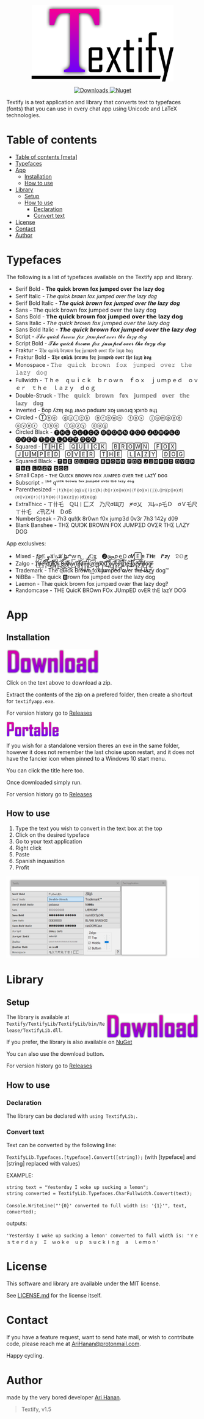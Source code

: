 <p align="center">
	<img src="https://github.com/AriHanan/Textify/blob/master/Resources/full%20logo.png" alt="Textify" title="Textify" align="middle" height="200" />
</p>

<p align="center">
	<a href="https://www.nuget.org/packages/TextifyLib/">
		<img src="https://img.shields.io/nuget/dt/TextifyLib.svg" alt="Downloads" title="Downloads"/>
		<img src="https://img.shields.io/nuget/v/TextifyLib.svg" alt="Nuget" title="Nuget"/>
	</a>
</p>

Textify is a text application and library that converts text to typefaces (fonts) that you can use in every chat app using Unicode and LaTeX technologies.

# Table of contents

- <a href="https://github.com/AriHanan/Textify#table-of-contents">Table of contents [meta]</a>
- <a href="https://github.com/AriHanan/Textify#typefaces">Typefaces</a>
- <a href="https://github.com/AriHanan/Textify#app">App</a>
  - <a href="https://github.com/AriHanan/Textify#installation">Installation</a>
  - <a href="https://github.com/AriHanan/Textify#how-to-use">How to use</a>
- <a href="https://github.com/AriHanan/Textify#library">Library</a>
  - <a href="https://github.com/AriHanan/Textify#setup">Setup</a>
  - <a href="https://github.com/AriHanan/Textify#how-to-use-1">How to use</a>
    - <a href="https://github.com/AriHanan/Textify#decleration">Declaration</a>
	- <a href="https://github.com/AriHanan/Textify#convert-text">Convert text</a>
- <a href="https://github.com/AriHanan/Textify#license">License</a>
- <a href="https://github.com/AriHanan/Textify#contact">Contact</a>
- <a href="https://github.com/AriHanan/Textify#author">Author</a>

# Typefaces
The following is a list of typefaces available on the Textify app and library.

- Serif Bold - 𝐓𝐡𝐞 𝐪𝐮𝐢𝐜𝐤 𝐛𝐫𝐨𝐰𝐧 𝐟𝐨𝐱 𝐣𝐮𝐦𝐩𝐞𝐝 𝐨𝐯𝐞𝐫 𝐭𝐡𝐞 𝐥𝐚𝐳𝐲 𝐝𝐨𝐠
- Serif Italic - 𝑇ℎ𝑒 𝑞𝑢𝑖𝑐𝑘 𝑏𝑟𝑜𝑤𝑛 𝑓𝑜𝑥 𝑗𝑢𝑚𝑝𝑒𝑑 𝑜𝑣𝑒𝑟 𝑡ℎ𝑒 𝑙𝑎𝑧𝑦 𝑑𝑜𝑔
- Serif Bold Italic - 𝑻𝒉𝒆 𝒒𝒖𝒊𝒄𝒌 𝒃𝒓𝒐𝒘𝒏 𝒇𝒐𝒙 𝒋𝒖𝒎𝒑𝒆𝒅 𝒐𝒗𝒆𝒓 𝒕𝒉𝒆 𝒍𝒂𝒛𝒚 𝒅𝒐𝒈
- Sans - 𝖳𝗁𝖾 𝗊𝗎𝗂𝖼𝗄 𝖻𝗋𝗈𝗐𝗇 𝖿𝗈𝗑 𝗃𝗎𝗆𝗉𝖾𝖽 𝗈𝗏𝖾𝗋 𝗍𝗁𝖾 𝗅𝖺𝗓𝗒 𝖽𝗈𝗀
- Sans Bold - 𝗧𝗵𝗲 𝗾𝘂𝗶𝗰𝗸 𝗯𝗿𝗼𝘄𝗻 𝗳𝗼𝘅 𝗷𝘂𝗺𝗽𝗲𝗱 𝗼𝘃𝗲𝗿 𝘁𝗵𝗲 𝗹𝗮𝘇𝘆 𝗱𝗼𝗴
- Sans Italic - 𝘛𝘩𝘦 𝘲𝘶𝘪𝘤𝘬 𝘣𝘳𝘰𝘸𝘯 𝘧𝘰𝘹 𝘫𝘶𝘮𝘱𝘦𝘥 𝘰𝘷𝘦𝘳 𝘵𝘩𝘦 𝘭𝘢𝘻𝘺 𝘥𝘰𝘨
- Sans Bold Italic - 𝙏𝙝𝙚 𝙦𝙪𝙞𝙘𝙠 𝙗𝙧𝙤𝙬𝙣 𝙛𝙤𝙭 𝙟𝙪𝙢𝙥𝙚𝙙 𝙤𝙫𝙚𝙧 𝙩𝙝𝙚 𝙡𝙖𝙯𝙮 𝙙𝙤𝙜
- Script - 𝒯𝒽ℯ 𝓆𝓊𝒾𝒸𝓀 𝒷𝓇ℴ𝓌𝓃 𝒻ℴ𝓍 𝒿𝓊𝓂𝓅ℯ𝒹 ℴ𝓋ℯ𝓇 𝓉𝒽ℯ 𝓁𝒶𝓏𝓎 𝒹ℴℊ
- Script Bold - 𝓣𝓱𝓮 𝓺𝓾𝓲𝓬𝓴 𝓫𝓻𝓸𝔀𝓷 𝓯𝓸𝔁 𝓳𝓾𝓶𝓹𝓮𝓭 𝓸𝓿𝓮𝓻 𝓽𝓱𝓮 𝓵𝓪𝔃𝔂 𝓭𝓸𝓰
- Fraktur - 𝔗𝔥𝔢 𝔮𝔲𝔦𝔠𝔨 𝔟𝔯𝔬𝔴𝔫 𝔣𝔬𝔵 𝔧𝔲𝔪𝔭𝔢𝔡 𝔬𝔳𝔢𝔯 𝔱𝔥𝔢 𝔩𝔞𝔷𝔶 𝔡𝔬𝔤
- Fraktur Bold - 𝕿𝖍𝖊 𝖖𝖚𝖎𝖈𝖐 𝖇𝖗𝖔𝖜𝖓 𝖋𝖔𝖝 𝖏𝖚𝖒𝖕𝖊𝖉 𝖔𝖛𝖊𝖗 𝖙𝖍𝖊 𝖑𝖆𝖟𝖞 𝖉𝖔𝖌
- Monospace - 𝚃𝚑𝚎　𝚚𝚞𝚒𝚌𝚔　𝚋𝚛𝚘𝚠𝚗　𝚏𝚘𝚡　𝚓𝚞𝚖𝚙𝚎𝚍　𝚘𝚟𝚎𝚛　𝚝𝚑𝚎　𝚕𝚊𝚣𝚢　𝚍𝚘𝚐
- Fullwidth - Ｔｈｅ　ｑｕｉｃｋ　ｂｒｏｗｎ　ｆｏｘ　ｊｕｍｐｅｄ　ｏｖｅｒ　ｔｈｅ　ｌａｚｙ　ｄｏｇ
- Double-Struck - 𝕋𝕙𝕖　𝕢𝕦𝕚𝕔𝕜　𝕓𝕣𝕠𝕨𝕟　𝕗𝕠𝕩　𝕛𝕦𝕞𝕡𝕖𝕕　𝕠𝕧𝕖𝕣　𝕥𝕙𝕖　𝕝𝕒𝕫𝕪　𝕕𝕠𝕘
- Inverted - ƃop ʎzɐן ǝɥʇ ɹǝʌo pǝdɯnɾ xoɟ uʍoɹq ʞɔınb ǝɥʇ
- Circled - Ⓣⓗⓔ　ⓠⓤⓘⓒⓚ　ⓑⓡⓞⓦⓝ　ⓕⓞⓧ　ⓙⓤⓜⓟⓔⓓ　ⓞⓥⓔⓡ　ⓣⓗⓔ　ⓛⓐⓩⓨ　ⓓⓞⓖ
- Circled Black - 🅣🅗🅔 🅠🅤🅘🅒🅚 🅑🅡🅞🅦🅝 🅕🅞🅧 🅙🅤🅜🅟🅔🅓 🅞🅥🅔🅡 🅣🅗🅔 🅛🅐🅩🅨 🅓🅞🅖
- Squared - 🅃🄷🄴　🅀🅄🄸🄲🄺　🄱🅁🄾🅆🄽　🄵🄾🅇　🄹🅄🄼🄿🄴🄳　🄾🅅🄴🅁　🅃🄷🄴　🄻🄰🅉🅈　🄳🄾🄶
- Squared Black - 🆃🅷🅴 🆀🆄🅸🅲🅺 🅱🆁🅾🆆🅽 🅵🅾🆇 🅹🆄🅼🅿🅴🅳 🅾🆅🅴🆁 🆃🅷🅴 🅻🅰🆉🆈 🅳🅾🅶
- Small Caps - ᴛʜᴇ Qᴜɪᴄᴋ ʙʀᴏᴡɴ ꜰᴏx ᴊᴜᴍᴩᴇᴅ ᴏᴠᴇʀ ᴛʜᴇ ʟᴀᴢY ᴅᴏɢ
- Subscript - ᵀʰᵉ qᵘⁱᶜᵏ ᵇʳᵒʷⁿ ᶠᵒˣ ʲᵘᵐᵖᵉᵈ ᵒᵛᵉʳ ᵗʰᵉ ˡᵃᶻʸ ᵈᵒᵍ
- Parenthesized - ⒯⒣⒠ ⒬⒰⒤⒞⒦ ⒝⒭⒪⒲⒩ ⒡⒪⒳ ⒥⒰⒨⒫⒠⒟ ⒪⒱⒠⒭ ⒯⒣⒠ ⒧⒜⒵⒴ ⒟⒪⒢
- ExtraThicc - ㄒ卄乇　ＱЦ丨匚ズ　乃尺σЩ刀　ቻσ乂　ﾌЦጠρ乇Ｄ　σＶ乇尺　ㄒ卄乇　ረ卂乙Ч　ＤσБ
- NumberSpeak - 7h3 qu!(k 8r0wn f0x jump3d 0v3r 7h3 142y d09
- Blank Banshee - THΣ QUIↃK BROWN FOX JUMPΣD OVΣR THΣ LΛZY DOG

App exclusives:
- Mixed - 𝒕𝚑𝙴 𝓺𝖀ⁱ𝕔𝓚 b𝘳ᵒｗｎ　𝓯𝙾x　🅙𝘶𝓶𝑝ｅ𝖣 𝑜𝑽🄴ʀ 𝑇𝗛ᴇ　𝒍ᵃ𝙯y　𝔇𝕆ｇ
- Zalgo - T̸̢̀̀͢͠͝͞͞h̵̵̶̸̨̛̀͟͝e̵͏̧̧̛͘͝͞͝ ̀͏̴̶̧̧̛͠͞q̨̛̀́͘͝͝͝͞ư̸̶̢͟͟͝͝͞i̧̨̧͟͞͠͏̛͘ç̢̛͘͢͞͏̸̧k͏̴͏̨̡́̀͟͠ ͜͟͜͠͏̢͜͝͠B̶̴́͘͟͜͞͝͠r̶̵̨̧͟͝͞͏̸ǫ̸̶̵̴̛̀͟͜ẃ̴̴̴̡́͢͠͏ņ̴̢̧̛́͘͘͘ ̸̵̴̡̧͘͝͝͠f̴̶̡̨̛͜͟͢͏o̴͏̸̨̡̧͟͏͝x̵̨̡̡̢̢͘͘͞ ̸̴̵̨́́͢͝͏j̴̧̧̢̀͢͟͢͞ừ̵̵̴͜͠͝͞ḿ̶͜͏̢̛̀͢͢p̴̢̨̨̛͘͟͢͠ȩ̴̡̨̛̛́͢͜d̛̀͘͢͟͜͟͠͠ ̨̛̛̀͘͝͝͏̡ó̵̴̢̀͜͟͜͠v̨͠͏̸̡̡͘͢͞è̴̵̡̢̢̀͜͠r̶̸̡̀͘͟͟͝͠ ̵̧̨̧́͘͢͜͟t̵̴̴̢̛̛̛͞͠ḩ̧̨̧̛̀͟͞͞e̶̶̡̨̢͘͟͞͝ ̧̨́̀̀͘͢͟͜l̸̶̴͘͏̧̛͘͠à̴̴̴̡́͞͏̀z̶̧̢̨̛͜͢͟͝ý̸̵̶͝͞͏͘͟ ̶̵̧̧̨̛͜͜͝d̸̵̵̶̢̛̛͘͜ǫ̴̧̢̡͜͢͢͞g̶̴̴̸͜͠͏̴̨
- Trademark - The quick Brown fox jumped over the lazy dog™
- NiBBa - The quick 🅱rown fox jumped over the lazy dog
- Laemon - Thæ quick brown fox jumpæd ovær thæ lazy dog‽
- Randomcase - THE QuicK BROwn FOx JUmpED ovER thE lazY DOG

# App

## Installation
<a href="https://github.com/AriHanan/Textify/releases/download/v1.5.0/TextifyApp.zip">
	<img src="https://github.com/AriHanan/Textify/blob/master/Resources/download.png" alt="Download" title="Download" align="middle" height="65" />
</a>

Click on the text above to download a zip.

Extract the contents of the zip on a prefered folder, then create a shortcut for `textifyapp.exe`.

For version history go to <a href="https://github.com/AriHanan/Textify/releases">Releases</a>

<a href="https://github.com/AriHanan/Textify/releases/download/v1.5.0/TextifyPortable.exe">
	<img src="https://github.com/AriHanan/Textify/blob/master/Resources/portable.png" alt="Download Portable" title="Download Portable" align="middle" height="40" />
</a>

If you wish for a standalone version theres an exe in the same folder, however it does not remember the last choise upon restart, and it does not have the fancier icon when pinned to a Windows 10 start menu.

You can click the title here too.

Once downloaded simply run.

For version history go to <a href="https://github.com/AriHanan/Textify/releases">Releases</a>

## How to use
1. Type the text you wish to convert in the text box at the top
2. Click on the desired typeface
3. Go to your text application
4. Right click
5. Paste
6. Spanish inquasition
7. Profit

<img src="https://github.com/AriHanan/Textify/blob/master/Resources/How%20to%20use.gif" alt="This gif took 58 takes to make." title="This gif took 58 takes to make." align="middle" />

# Library

## Setup
<a href="https://github.com/AriHanan/Textify/releases/download/v1.5.0/TextifyLib.dll">
	<img src="https://github.com/AriHanan/Textify/blob/master/Resources/download.png" alt="Download" title="Download" align="right" height="65" />
</a>

The library is available at `Textify/TextifyLib/TextifyLib/bin/Release/TextifyLib.dll`.

If you prefer, the library is also available on <a href="https://www.nuget.org/packages/TextifyLib/">NuGet</a>

You can also use the download button.

For version history go to <a href="https://github.com/AriHanan/Textify/releases">Releases</a>

## How to use

### Declaration
The library can be declared with `using TextifyLib;`.

### Convert text
Text can be converted by the following line:

`TextifyLib.Typefaces.[typeface].Convert([string]);` (with [typeface] and [string] replaced with values)

EXAMPLE:
```
string text = "Yesterday I woke up sucking a lemon";
string converted = TextifyLib.Typefaces.CharFullwidth.Convert(text);

Console.WriteLine("'{0}' converted to full width is: '{1}'", text, converted);
```
outputs:

`'Yesterday I woke up sucking a lemon' converted to full width is: 'Ｙｅｓｔｅｒｄａｙ　Ｉ　ｗｏｋｅ　ｕｐ　ｓｕｃｋｉｎｇ　ａ　ｌｅｍｏｎ'`

# License
This software and library are available under the MIT license.

See <a href="https://github.com/AriHanan/Textify/blob/master/LICENSE.md">LICENSE.md</a> for the license itself.

# Contact
If you have a feature request, want to send hate mail, or wish to contribute code, please reach me at AriHanan@protonmail.com.

Happy cycling.

# Author
made by the very bored developer <a href="https://github.com/AriHanan">Ari Hanan</a>.

> Textify, v1.5
